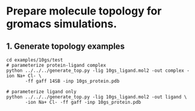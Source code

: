 # Prepare molecule topology for gromacs simulations.

## 1. Generate topology examples
    
    cd examples/10gs/test
    # parameterize protein-ligand complex
    python ../../../generate_top.py -lig 10gs_ligand.mol2 -out complex -ion Na+ Cl- \
           -ff gaff 14SB -inp 10gs_protein.pdb

    # parameterize ligand only 
    python ../../../generate_top.py -lig 10gs_ligand.mol2 -out ligand \
           -ion Na+ Cl- -ff gaff -inp 10gs_protein.pdb

